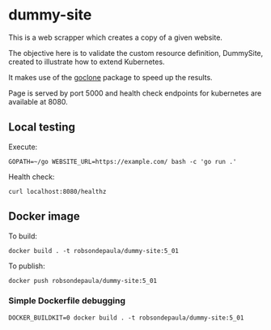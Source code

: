 # dummy-site
This is a web scrapper which creates a copy of a given website.

The objective here is to validate the custom resource definition, DummySite, created to illustrate how to extend Kubernetes.

It makes use of the [goclone](https://github.com/imthaghost/goclone) package to speed up the results.

Page is served by port 5000 and health check endpoints for kubernetes are available at 8080.

## Local testing
Execute:
```
GOPATH=~/go WEBSITE_URL=https://example.com/ bash -c 'go run .'
```
Health check:
```
curl localhost:8080/healthz
```

## Docker image
To build:
```
docker build . -t robsondepaula/dummy-site:5_01
```
To publish:
```
docker push robsondepaula/dummy-site:5_01
```

### Simple Dockerfile debugging
```
DOCKER_BUILDKIT=0 docker build . -t robsondepaula/dummy-site:5_01
```
